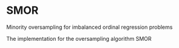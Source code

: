 # SMOR
Minority oversampling for imbalanced ordinal regression problems

The implementation for the oversampling algorithm SMOR
